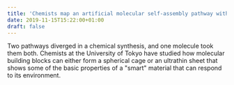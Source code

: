 ```yaml
---
title: 'Chemists map an artificial molecular self-assembly pathway with complexities of life'
date: 2019-11-15T15:22:00+01:00
draft: false
---
```


Two pathways diverged in a chemical synthesis, and one molecule took them both. Chemists at the University of Tokyo have studied how molecular building blocks can either form a spherical cage or an ultrathin sheet that shows some of the basic properties of a "smart" material that can respond to its environment.